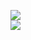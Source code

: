 [![](https://img.shields.io/badge/Made%20With-Github%20Spray-lightgrey.svg?style=for-the-badge&logo=github)](https://github.com/Annihil/github-spray#5087)  
[![](https://i.imgur.com/2DrTn0Z.gif)](https://github.com/Annihil/github-spray)